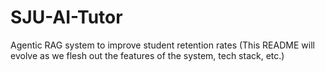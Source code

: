 # SJU-AI-Tutor
Agentic RAG system to improve student retention rates (This README will evolve as we flesh out the features of the system, tech stack, etc.)
